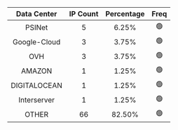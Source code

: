 | Data Center | IP Count | Percentage | Freq |
|:------------:|:--------:|:-----------:|:-----:|
| PSINet | 5 | 6.25% | 🟢 |
| Google-Cloud | 3 | 3.75% | 🟢 |
| OVH | 3 | 3.75% | 🟢 |
| AMAZON | 1 | 1.25% | 🟢 |
| DIGITALOCEAN | 1 | 1.25% | 🟢 |
| Interserver | 1 | 1.25% | 🟢 |
| OTHER | 66 | 82.50% | 🟢 |